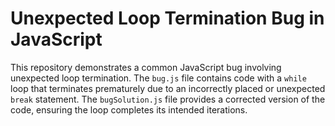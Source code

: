 # Unexpected Loop Termination Bug in JavaScript
This repository demonstrates a common JavaScript bug involving unexpected loop termination. The `bug.js` file contains code with a `while` loop that terminates prematurely due to an incorrectly placed or unexpected `break` statement. The `bugSolution.js` file provides a corrected version of the code, ensuring the loop completes its intended iterations.